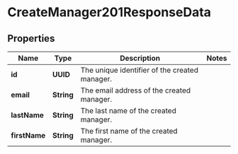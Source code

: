

# CreateManager201ResponseData


## Properties

| Name | Type | Description | Notes |
|------------ | ------------- | ------------- | -------------|
|**id** | **UUID** | The unique identifier of the created manager. |  |
|**email** | **String** | The email address of the created manager. |  |
|**lastName** | **String** | The last name of the created manager. |  |
|**firstName** | **String** | The first name of the created manager. |  |



